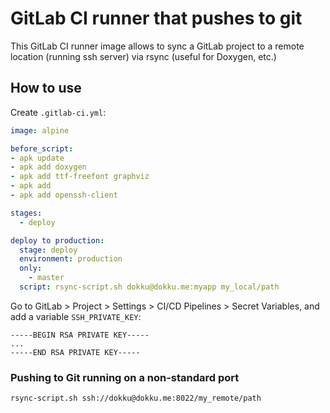 # GitLab CI runner that pushes to git

This GitLab CI runner image allows to sync a GitLab project to a remote location (running ssh server) via rsync (useful for Doxygen, etc.)

## How to use

Create `.gitlab-ci.yml`:

```yaml
image: alpine

before_script:
- apk update
- apk add doxygen
- apk add ttf-freefont graphviz
- apk add 
- apk add openssh-client

stages:
  - deploy

deploy to production:
  stage: deploy
  environment: production
  only:
    - master
  script: rsync-script.sh dokku@dokku.me:myapp my_local/path
```

Go to GitLab > Project > Settings > CI/CD Pipelines > Secret Variables, and add a variable `SSH_PRIVATE_KEY`:

```
-----BEGIN RSA PRIVATE KEY-----
...
-----END RSA PRIVATE KEY-----
```


### Pushing to Git running on a non-standard port

```console
rsync-script.sh ssh://dokku@dokku.me:8022/my_remote/path
```

